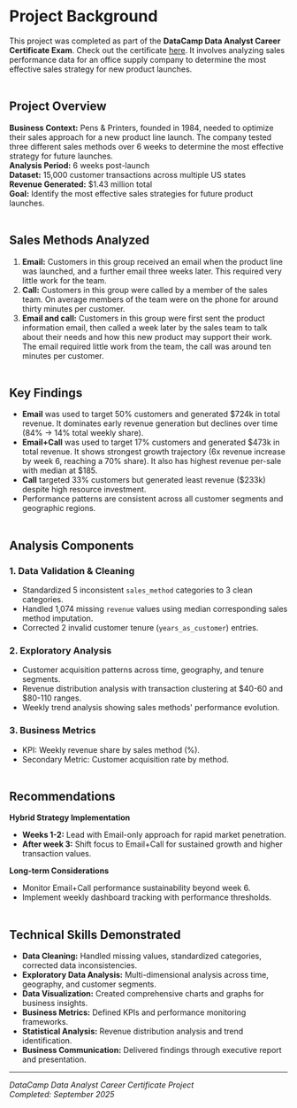 # Project Background
This project was completed as part of the **DataCamp Data Analyst Career Certificate Exam**. Check out the certificate [here](https://www.datacamp.com/certificate/DA0021940315674?trk=public_profile_see-credential). It involves analyzing sales performance data for an office supply company to determine the most effective sales strategy for new product launches. <br><br>


## Project Overview  
**Business Context:** Pens & Printers, founded in 1984, needed to optimize their sales approach for a new product line launch. The company tested three different sales methods over 6 weeks to determine the most effective strategy for future launches.  
**Analysis Period:** 6 weeks post-launch  
**Dataset:** 15,000 customer transactions across multiple US states  
**Revenue Generated:** $1.43 million total  
**Goal:** Identify the most effective sales strategies for future product launches. <br><br>

## Sales Methods Analyzed

1. **Email:** Customers in this group received an email when the product line was launched, and a further email three weeks later. This required very little work for the team.
2. **Call:** Customers in this group were called by a member of the sales team. On average members of the team were on the phone for around thirty minutes per customer.
3. **Email and call:** Customers in this group were first sent the product information email, then called a week later by the sales team to talk about their needs and how this new product may support their work. The email required little work from the team, the call was around ten minutes per customer. <br><br>

## Key Findings

- **Email** was used to target 50% customers and generated $724k in total revenue. It dominates early revenue generation but declines over time (84% → 14% total weekly share).
- **Email+Call** was used to target 17% customers and generated $473k in total revenue. It shows strongest growth trajectory (6x revenue increase by week 6, reaching a 70% share). It also has highest revenue per-sale with median at $185.
- **Call** targeted 33% customers but generated least revenue ($233k) despite high resource investment.
- Performance patterns are consistent across all customer segments and geographic regions. <br><br>

## Analysis Components
### 1. Data Validation & Cleaning
- Standardized 5 inconsistent `sales_method` categories to 3 clean categories.
- Handled 1,074 missing `revenue` values using median corresponding sales method imputation.
- Corrected 2 invalid customer tenure (`years_as_customer`) entries.

### 2. Exploratory Analysis
- Customer acquisition patterns across time, geography, and tenure segments.
- Revenue distribution analysis with transaction clustering at $40-60 and $80-110 ranges.
- Weekly trend analysis showing sales methods' performance evolution.

### 3. Business Metrics
- KPI: Weekly revenue share by sales method (%).
- Secondary Metric: Customer acquisition rate by method. <br><br>

## Recommendations

**Hybrid Strategy Implementation**
- **Weeks 1-2:** Lead with Email-only approach for rapid market penetration.
- **After week 3:** Shift focus to Email+Call for sustained growth and higher transaction values.

**Long-term Considerations**
- Monitor Email+Call performance sustainability beyond week 6.
- Implement weekly dashboard tracking with performance thresholds. <br><br>

## Technical Skills Demonstrated

- **Data Cleaning:** Handled missing values, standardized categories, corrected data inconsistencies.
- **Exploratory Data Analysis:** Multi-dimensional analysis across time, geography, and customer segments.
- **Data Visualization:** Created comprehensive charts and graphs for business insights.
- **Business Metrics:** Defined KPIs and performance monitoring frameworks.
- **Statistical Analysis:** Revenue distribution analysis and trend identification.
- **Business Communication:** Delivered findings through executive report and presentation.

---

*DataCamp Data Analyst Career Certificate Project*  
*Completed: September 2025*
